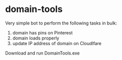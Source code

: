 # domain-tools
Very simple bot to perform the following tasks in bulk:
1. domain has pins on Pinterest
2. domain loads properly
3. update IP address of domain on Cloudlfare

Download and run DomainTools.exe
